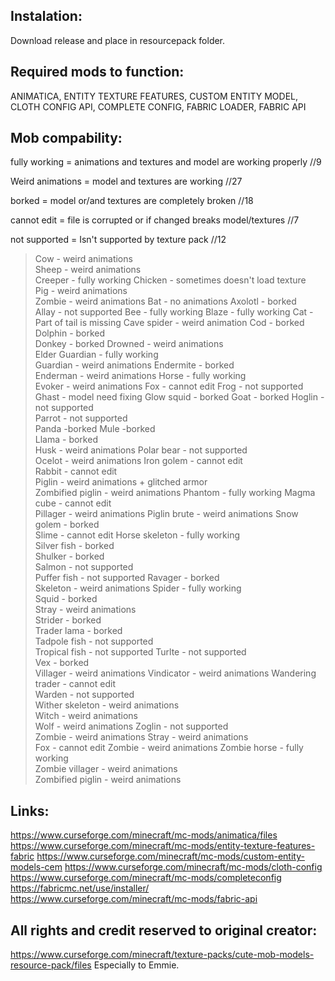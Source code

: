 Instalation:
--------------------------------------------------------
Download release and place in resourcepack folder.

Required mods to function:
--------------------------------------------------------
ANIMATICA, ENTITY TEXTURE FEATURES, CUSTOM ENTITY MODEL, CLOTH CONFIG API, COMPLETE CONFIG,
FABRIC LOADER, FABRIC API

Mob compability:
--------------------------------------------------------
fully working = animations and textures and model are working properly //9

Weird animations = model and textures are working //27

borked = model or/and textures are completely broken //18

cannot edit = file is corrupted or if changed breaks model/textures //7

not supported = Isn't supported by texture pack //12

>Cow - weird animations  
>Sheep - weird animations  
>Creeper - fully working 
>Chicken - sometimes doesn't load texture  
>Pig - weird animations  
>Zombie - weird animations 
>Bat - no animations 
>Axolotl - borked  
>Allay - not supported 
>Bee - fully working 
>Blaze - fully working 
>Cat - Part of tail is missing 
>Cave spider - weird animation 
>Cod - borked  
>Dolphin - borked  
>Donkey - borked 
>Drowned - weird animations  
>Elder Guardian - fully working  
>Guardian - weird animations 
>Endermite - borked  
>Enderman - weird animations 
>Horse - fully working   
>Evoker - weird animations 
>Fox - cannot edit 
>Frog - not supported  
>Ghast - model need fixing 
>Glow squid - borked 
>Goat - borked 
>Hoglin - not supported  
>Parrot - not supported  
>Panda -borked 
>Mule -borked  
>Llama - borked  
>Husk - weird animations 
>Polar bear - not supported  
>Ocelot - weird animations 
>Iron golem - cannot edit  
>Rabbit - cannot edit  
>Piglin - weird animations + glitched armor  
>Zombified piglin - weird animations 
>Phantom - fully working 
>Magma cube - cannot edit  
>Pillager - weird animations 
>Piglin brute - weird animations 
>Snow golem - borked   
>Slime - cannot edit 
>Horse skeleton - fully working  
>Silver fish - borked  
>Shulker - borked  
>Salmon - not supported  
>Puffer fish - not supported 
>Ravager - borked  
>Skeleton - weird animations 
>Spider - fully working  
>Squid - borked  
>Stray - weird animations  
>Strider - borked  
>Trader lama - borked  
>Tadpole fish - not supported  
>Tropical fish - not supported 
>Turlte - not supported  
>Vex - borked  
>Villager - weird animations 
>Vindicator - weird animations 
>Wandering trader - cannot edit  
>Warden - not supported  
>Wither skeleton - weird animations  
>Witch - weird animations  
>Wolf - weird animations 
>Zoglin - not supported  
>Zombie - weird animations 
>Stray - weird animations  
>Fox - cannot edit 
>Zombie - weird animations 
>Zombie horse - fully working  
>Zombie villager - weird animations    
>Zombified piglin - weird animations 

Links:
--------------------------------------------------------
https://www.curseforge.com/minecraft/mc-mods/animatica/files
https://www.curseforge.com/minecraft/mc-mods/entity-texture-features-fabric
https://www.curseforge.com/minecraft/mc-mods/custom-entity-models-cem
https://www.curseforge.com/minecraft/mc-mods/cloth-config
https://www.curseforge.com/minecraft/mc-mods/completeconfig
https://fabricmc.net/use/installer/
https://www.curseforge.com/minecraft/mc-mods/fabric-api

All rights and credit reserved to original creator:
------------------------------------------------------
https://www.curseforge.com/minecraft/texture-packs/cute-mob-models-resource-pack/files
Especially to Emmie.
